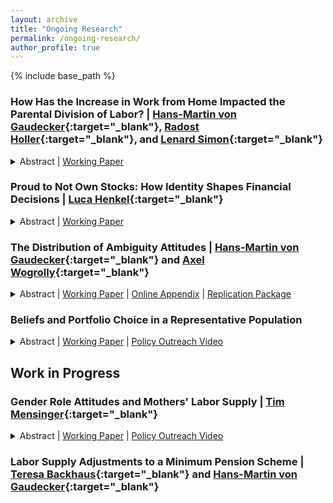 ```yaml
---
layout: archive
title: "Ongoing Research"
permalink: /ongoing-research/
author_profile: true
---
```


{% include base_path %}

### How Has the Increase in Work from Home Impacted the Parental Division of Labor? | [Hans-Martin von Gaudecker](https://www.wiwi.uni-bonn.de/gaudecker){:target="\_blank"}, [Radost Holler](https://sites.google.com/view/radostholler){:target="\_blank"}, and [Lenard Simon](https://www.econ.uni-bonn.de/en/department/team/doctoral-students/lenard-paul-simon){:target="\_blank"}

<details>
    <summary>
      Abstract | 
      <a  href="https://christian-zimpelmann.eu/files/wfh-parental-division-labor.pdf" role="button" target="_blank">Working Paper</a>
    </summary>    
    In this study, we analyze how the parents of young children react to the change in working conditions during the COVID-19 pandemic using representative panel data from the Netherlands spanning four waves from 2019 to 2021. We find that over the course of the pandemic, fathers increase childcare hours leading to a more egalitarian division of childcare between parents. We show that this change can be fully accounted for by fathers gaining asymmetrically more temporal flexibility through the shift to remote work accelerated by the pandemic. Additionally, we find evidence that mothers whose spouse have remote work possibilities increased their working hours over the course of the pandemic. Our results provide evidence that part of the unequal division of labor within families with respect to market and non-market work is driven by an asymmetric distribution of temporal flexibility. This asymmetry can be the result of joint household optimization when temporal flexibility in jobs is necessary for childcare provision but punished in terms of remuneration.
</details>

### Proud to Not Own Stocks: How Identity Shapes Financial Decisions | [Luca Henkel](https://luca-henkel.github.io/){:target="\_blank"}

<details>
    <summary>
      Abstract | 
      <a  href="https://docs.iza.org/dp16246.pdf" role="button" target="_blank">Working Paper</a>
    </summary>    
        This paper introduces a key factor influencing households' decision to invest in the stock market: how people view stockholders. Using surveys we conducted with nearly 8,500 individuals from eleven countries, we document that a large majority of respondents view stockholders negatively -- they are perceived as greedy, gambler-like, and selfish individuals. We then provide experimental evidence that such perceptions of identity-relevant characteristics causally influence decision-making: if people view stockholders more negatively, they are less likely to choose stock-related investments. Furthermore, by linking survey and administrative data, we show that negative perceptions strongly predict households' stock market participation, more so than leading alternative determinants. Our findings provide a novel explanation for the puzzlingly low stock market participation rates around the world, new perspectives on the malleability of financial decision-making, and evidence for the importance of identity in economic decision-making.

</details>

### The Distribution of Ambiguity Attitudes | [Hans-Martin von Gaudecker](https://www.wiwi.uni-bonn.de/gaudecker){:target="\_blank"} and [Axel Wogrolly](https://www.linkedin.com/in/axel-wogrolly-1b528696/){:target="\_blank"}

<details>
    <summary>
      Abstract | 
      <a  href="https://docs.iza.org/dp15712.pdf" role="button" target="_blank">Working Paper</a> | 
      <a  href="https://www.wiwi.uni-bonn.de/gaudecker/_static/ambiguity-attitudes-online-appendix.pdf" role="button" target="_blank">Online Appendix</a> | 
      <a  href="https://github.com/ChristianZimpelmann/replication-ambig-beliefs" role="button" target="_blank">Replication Package</a>
    </summary>
    This paper analyzes the stability and distribution of ambiguity attitudes using a broad population sample. Using high-powered incentives, we collected six waves of data on ambiguity attitudes about financial markets---our main application---and climate change. Estimating a structural stochastic choice model, we obtain three individual-level parameters: Ambiguity aversion, likelihood insensitivity, and the magnitude of decision errors. These parameters are very heterogeneous in the population. At the same time, they are stable over time and largely stable across domains. We summarize heterogeneity in these three dimensions using a discrete classification approach with four types. Each group makes up 20-30% of the sample. One group comes close to the behavior of expected utility maximizers. Two types are characterized by high likelihood insensitivity; one of them is ambiguity averse and the other ambiguity seeking. Members of the final group have large error parameters; robust conclusions about their ambiguity attitudes are difficult. Observed characteristics vary between groups in plausible ways. Ambiguity types predict risky asset holdings in the expected fashion, even after controlling for many covariates.
</details>
  
### Beliefs and Portfolio Choice in a Representative Population

<details>
    <summary>
      Abstract | 
      <a  href="https://www.crctr224.de/en/research-output/discussion-papers/archive/2021/DP258" role="button" target="_blank">Working Paper</a> |
      <a  href="https://lt.org/publication/how-do-households-invest-their-savings" role="button" target="_blank">Policy Outreach Video</a>
    </summary>    
    The amount of risk that households take when investing their savings has long-term consequences for their financial well-being. However, a substantial share of observed heterogeneity in financial risk-taking remains unexplained by factors like risk aversion and wealth levels. This study explores whether subjective beliefs about stock market returns can close this knowledge gap. I make use of a unique data set that comprises incentivized, repeated elicitations of stock market beliefs and high-quality administrative asset data for a probability-based population sample. Households with more optimistic stock market expectations hold more risk in their portfolio, where the effect size is about half of the effect size of risk aversion. Furthermore, changes in expectations over time are related to changes in portfolio risk, which demonstrates that cross-sectional correlations are not driven by a time-invariant third variable. The results suggest that stock market expectations are an important component of portfolio choice. More generally, the study shows that subjective beliefs can be reliably measured in surveys and are related to actual high-stakes decisions.
</details>

## Work in Progress

### Gender Role Attitudes and Mothers' Labor Supply | [Tim Mensinger](https://tmensinger.com/){:target="\_blank"}

<details>
    <summary>
      Abstract | 
      <a  href="https://www.crctr224.de/en/research-output/discussion-papers/archive/2021/DP258" role="button" target="_blank">Working Paper</a> |
      <a  href="https://lt.org/publication/how-do-households-invest-their-savings" role="button" target="_blank">Policy Outreach Video</a>
    </summary>    
    One of the most important factors of persistent gender inequality in labor market outcomes is the labor supply decision of parents around child birth. This study utilizes rich panel data from Germany to investigate the determinants of these decisions. Using self-reported gender role attitudes measured before the birth of the first child, we first show that gender role attitudes play a pivotal role for labor supply choices of mothers on both the extensive and intensive margin. In a second step, we are currently estimating a dynamic structural model of female labor supply incorporating heterogeneity in the disutility to work when young children are present. The model will allow us to quantify the contribution of gender role attitudes for labor supply choices compared to other factors like wages of both parents and the availability of childcare. Furthermore, we will be able to examine the role of gender role attitudes for ex-ante policy evaluations. By enhancing our understanding of the drivers of labor supply choices, this project provides valuable insights on policies aiming at increasing the labor supply of mothers.
</details>

### Labor Supply Adjustments to a Minimum Pension Scheme | [Teresa Backhaus](https://sites.google.com/view/backhausecon/){:target="\_blank"} and [Hans-Martin von Gaudecker](https://www.wiwi.uni-bonn.de/gaudecker){:target="\_blank"}

